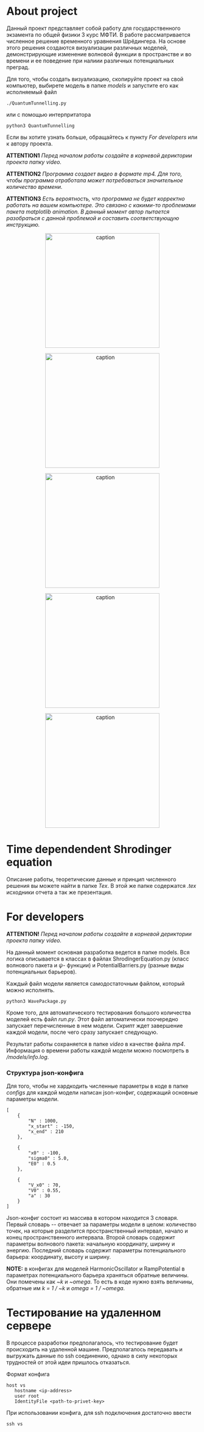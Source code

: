 # About project

Данный проект представляет собой работу для государственного экзамента по общей физики
3 курс МФТИ. В работе рассматривается численное решение временного уравнения Шрёдингера.
На основе этого решения создаются визуализации различных моделей, демонстрирующие изменение
волновой функции в пространстве и во времени и ее поведение при налиии различных потенциальных 
преград.

Для того, чтобы создать визуализацию, скопируйте проект на свой компьютер, выбирете модель в
папке _models_ и запустите его как исполняемый файл
```
./QuantumTunnelling.py
```
или с помощью интерпритатора
```
python3 QuantumTunnelling
```

Если вы хотите узнать больше, обращайтесь к пункту _For developers_ или к автору проекта.

__ATTENTION1__
_Перед началом работы создайте в корневой дериктории проекта папку video._

__ATTENTION2__
_Программа создает видео в формате mp4. Для того, чтобы программа отработала может потребоваться значительное количество времени._

__ATTENTION3__
_Есть вероятность, что программа не будет корректно работать на вашем компьютере. Это связано с какими-то проблемами пакета matplotlib animation. В данный момент автор пытается разобраться с данной проблемой и составить соответствующую инструкцию._


<p align="center">
    <img src="https://github.com/pavel-collab/Time-dependent-Schrodinger-equation/blob/main/Tex/images/wave_package_26.01.2023-20.28.05_.gif" alt="caption" width="300"/>
</p>

<p align="center">
    <img src="https://github.com/pavel-collab/Time-dependent-Schrodinger-equation/blob/main/Tex/images/step_potential_26.01.2023-20.00.03_.gif" alt="caption" width="300"/>
</p>

<p align="center">
    <img src="https://github.com/pavel-collab/Time-dependent-Schrodinger-equation/blob/main/Tex/images/quantum_tunnelling_26.01.2023-19.38.56_.gif" alt="caption" width="300"/>
</p>

<p align="center">
    <img src="https://github.com/pavel-collab/Time-dependent-Schrodinger-equation/blob/main/Tex/images/harmonic_oscillator_26.01.2023-19.26.08_.gif" alt="caption" width="300"/>
</p>

<p align="center">
    <img src="https://github.com/pavel-collab/Time-dependent-Schrodinger-equation/blob/main/Tex/images/ramp_potential_26.01.2023-19.49.41_.gif" alt="caption" width="300"/>
</p>

# Time dependendent Shrodinger equation

Описание работы, теоретические данные и принцип численного решения вы можете найти в папке _Tex_.
В этой же папке содержатся _.tex_ исходники отчета а так же презентация.

# For developers

__ATTENTION!__
_Перед началом работы создайте в корневой дериктории проекта папку video._

На данный момент основная разработка ведется в папке models. Вся логика описывается в классах
в файлах ShrodingerEquation.py (класс волнового пакета и $\psi$- функции) и PotentialBarriers.py
(разные виды потенциальных барьеров).

Каждый файл модели является самодостаточным файлом, который можно исполнять.
```
python3 WavePackage.py
```

Кроме того, для автоматического тестирования большого количества моделей есть файл _run.py_. Этот 
файл автоматически поочередно запускает перечисленные в нем модели. Скрипт ждет завершение каждой 
модели, после чего сразу запускает следующую.

Результат работы сохраняется в папке _video_ в качестве файла _mp4_. Информация о времени работы
каждой модели можно посмотреть в _/models/info.log_.

### Структура json-конфига

Для того, чтобы не хардкодить численные параметры в коде  в папке _configs_ для  каждой модели написан json-конфиг, содержащий основные параметры модели.

```
[
    {
        "N" : 1000,
        "x_start" : -150,
        "x_end" : 210
    },

    {
        "x0" : -100,
        "sigma0" : 5.0,
        "E0" : 0.5
    },

    {
        "V_x0" : 70,
        "V0" : 0.55,
        "a" : 30
    }
]
```
Json-конфиг состоит из массива в котором находится 3 словаря. Первый словарь -- отвечает за параметры модели в целом: 
количество точек, на которые разделится пространственный интервал, начало и конец пространственного интервала. Второй словарь
содержит параметры волнового пакета: начальную координату, ширину и энергию. Последний словарь содержит параметры 
потенциального барьера: координату, высоту и ширину.

__NOTE:__ в конфигах для моделей HarmonicOscillator и RampPotential в параметрах потенциального 
барьера храняться обратные величины. Они помечены как _~k_ и _~omega_. То есть в коде нужно взять 
величины, обратные им _k = 1 / ~k_ и _omega = 1 / ~omega_.

# Тестирование на удаленном сервере

В процессе разработки предполагалось, что тестирование  будет происходить на удаленной машине. Предполагалось 
передавать и выгружать данные по ssh соединению, однако  в силу некоторых трудностей от этой идеи пришлось 
отказаться.

Формат конфига
```
host vs
   hostname <ip-address>
   user root
   IdentityFile <path-to-privet-key>
```

При использовании конфига, для ssh подключения достаточно ввести
```
ssh vs
```